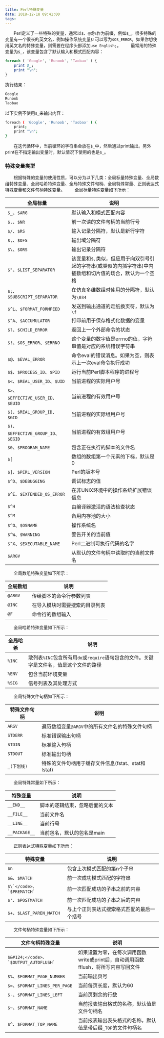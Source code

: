 ```yaml
---
title: Perl特殊变量
date: 2018-12-18 09:41:00
tags:
---
```


&emsp;&emsp;Perl定义了一些特殊的变量，通常以`$`、`@`或`%`作为前缀，例如`$_`。很多特殊的变量有一个很长的英文名，例如操作系统变量`$!`可以写为`$OS_ERROR`。如果你想使用英文名的特殊变量，则需要在程序头部添加`use English;`。
&emsp;&emsp;最常用的特殊变量为`$_`，该变量包含了默认输入和模式匹配内容：

``` perl
foreach ( 'Google', 'Runoob', 'Taobao' ) {
    print $_;
    print "\n";
}
```

执行结果：

``` bash
Google
Runoob
Taobao
```

以下实例不使用`$_`来输出内容：

``` bash
foreach ( 'Google', 'Runoob', 'Taobao' ) {
    print;
    print "\n";
}
```

&emsp;&emsp;在迭代循环中，当前循环的字符串会放在`$_`中，然后通过print输出。另外print在不指定输出变量时，默认情况下使用的也是`$_`。

### 特殊变量类型

&emsp;&emsp;根据特殊的变量的使用性质，可以分为以下几类：全局标量特殊变量、全局数组特殊变量、全局哈希特殊变量、全局特殊文件句柄、全局特殊常量、正则表达式特殊变量和文件句柄特殊变量。
&emsp;&emsp;全局标量特殊变量如下所示：

全局标量 | 说明
--------|--------
`$_`、`$ARG` | 默认输入和模式匹配内容
`$.`、`$NR`  | 前一次读的文件句柄的当前行号
`$/`、`$RS`  | 输入记录分隔符，默认是新行字符
`$,`、`$OFS` | 输出域分隔符
`$\`、`$ORS` | 输出记录分隔符
`$"`、`$LIST_SEPARATOR` | 该变量和`$,`类似，但应用于向双引号引起的字符串(或类似的内插字符串)中内插数组和切片值的场合，默认为一个空格
`$;`、`$SUBSCRIPT_SEPARATOR` | 在仿真多维数组时使用的分隔符，默认为`\034`
`$^L`、`$FORMAT_FORMFEED` | 发送到输出通道的走纸换页符，默认为`\f`
`$^A`、`$ACCUMULATOR` | 打印前用于保存格式化数据的变量
`$?`、`$CHILD_ERROR` | 返回上一个外部命令的状态
`$!`、`$OS_ERROR`、`$ERRNO` | 这个变量的数字值是errno的值，字符串值是对应的系统错误字符串
`$@`、`$EVAL_ERROR` | 命令eval的错误消息。如果为空，则表示上一次eval命令执行成功
`$$`、`$PROCESS_ID`、`$PID` | 运行当前Perl脚本程序的进程号
`$<`、`$REAL_USER_ID`、`$UID` | 当前进程的实际用户号
`$>`、`$EFFECTIVE_USER_ID`、`$EUID` | 当前进程的有效用户号
`$(`、`$REAL_GROUP_ID`、`$GID` | 当前进程的实际组用户号
`$)`、`$EFFECTIVE_GROUP_ID`、`$EGID` | 当前进程的有效组用户号
`$0`、`$PROGRAM_NAME` | 包含正在执行的脚本的文件名
`$[` | 数组的数组第一个元素的下标，默认是0
`$]`、`$PERL_VERSION` | Perl的版本号
`$^D`、`$DEBUGGING` | 调试标志的值
`$^E`、`$EXTENDED_OS_ERROR` | 在非UNIX环境中的操作系统扩展错误信息
`$^H` | 由编译器激活的语法检查状态
`$^M` | 备用内存池的大小
`$^O`、`$OSNAME` | 操作系统名
`$^W`、`$WARNING` | 警告开关的当前值
`$^X`、`$EXECUTABLE_NAME` | Perl二进制可执行代码的名字
`$ARGV` | 从默认的文件句柄中读取时的当前文件名

&emsp;&emsp;全局数组特殊变量如下所示：

全局数组 | 说明
--------|-----
`@ARGV` | 传给脚本的命令行参数列表
`@INC`  | 在导入模块时需要搜索的目录列表
`@F`    | 命令行的数组输入

&emsp;&emsp;全局哈希特殊变量如下所示：

全局哈希 | 说明
--------|-----
`%INC`  | 散列表`%INC`包含所有用`do`或`require`语句包含的文件。关键字是文件名，值是这个文件的路径
`%ENV`  | 包含当前环境变量
`%SIG`  | 信号列表及其处理方式

&emsp;&emsp;全局特殊文件句柄如下所示：

特殊文件句柄 | 说明
------------|-----
`ARGV`      | 遍历数组变量`@ARGV`中的所有文件名的特殊文件句柄
`STDERR`    | 标准错误输出句柄
`STDIN`     | 标准输入句柄
`STDOUT`    | 标准输出句柄
`_(下划线)` | 特殊的文件句柄用于缓存文件信息(fstat、stat和lstat)

&emsp;&emsp;全局特殊常量如下所示：

特殊变量       | 说明
--------------|-----
`__END__`     | 脚本的逻辑结束，忽略后面的文本
`__FILE__`    | 当前文件名
`__LINE__`    | 当前行号
`__PACKAGE__` | 当前包名，默认的包名是main

&emsp;&emsp;正则表达式特殊变量如下所示：

特殊变量                   | 说明
--------------------------|------
`$n`                      | 包含上次模式匹配的第n个子串
`$&`、`$MATCH`            | 前一次成功模式匹配的字符串
<code>$\`</code>、`$PREMATCH` | 前一次匹配成功的子串之前的内容
`$'`、`$POSTMATCH`            | 前一次匹配成功的子串之后的内容
`$+`、`$LAST_PAREN_MATCH`     | 与上个正则表达式搜索格式匹配的最后一个括号

&emsp;&emsp;文件句柄特殊变量如下所示：

文件句柄特殊变量 | 说明
---------------|-----
<code>$&#124;</code>、`$OUTPUT_AUTOFLUSH` | 如果设置为零，在每次调用函数write或print后，自动调用函数fflush，将所写内容写回文件
`$%`、`$FORMAT_PAGE_NUMBER`    | 当前输出页号
`$=`、`$FORMAT_LINES_PER_PAGE` | 当前每页长度，默认为60
`$-`、`$FORMAT_LINES_LEFT`     | 当前页剩余的行数
`$~`、`$FORMAT_NAME`           | 当前报表输出格式的名称，默认值是文件句柄名
`$^`、`$FORMAT_TOP_NAME`       | 当前报表输出表头格式的名称，默认值是带后缀`_TOP`的文件句柄名